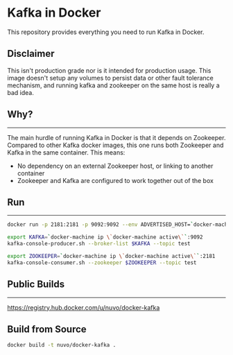# Kafka in Docker

This repository provides everything you need to run Kafka in Docker.

## Disclaimer

This isn't production grade nor is it intended for production usage. This image doesn't setup any volumes to persist data 
or other fault tolerance mechanism, and running kafka and zookeeper on the same host is really a bad idea.

## Why?
---
The main hurdle of running Kafka in Docker is that it depends on Zookeeper.
Compared to other Kafka docker images, this one runs both Zookeeper and Kafka
in the same container. This means:

* No dependency on an external Zookeeper host, or linking to another container
* Zookeeper and Kafka are configured to work together out of the box

## Run
---

```bash
docker run -p 2181:2181 -p 9092:9092 --env ADVERTISED_HOST=`docker-machine ip \`docker-machine active\`` --env ADVERTISED_PORT=9092 nuvo/docker-kafka
```

```bash
export KAFKA=`docker-machine ip \`docker-machine active\``:9092
kafka-console-producer.sh --broker-list $KAFKA --topic test
```

```bash
export ZOOKEEPER=`docker-machine ip \`docker-machine active\``:2181
kafka-console-consumer.sh --zookeeper $ZOOKEEPER --topic test
```

## Public Builds
---

https://registry.hub.docker.com/u/nuvo/docker-kafka


Build from Source
---

```bash
docker build -t nuvo/docker-kafka .
```
